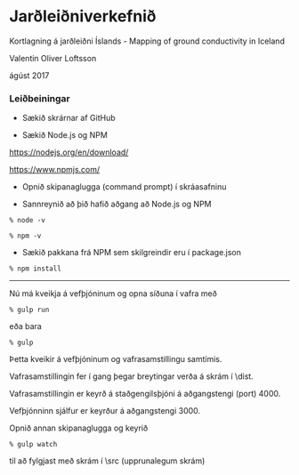 # Jarðleiðniverkefnið

Kortlagning á jarðleiðni Íslands - Mapping of ground conductivity in Iceland

Valentin Oliver Loftsson

ágúst 2017

### Leiðbeiningar

* Sækið skrárnar af GitHub

* Sækið Node.js og NPM

https://nodejs.org/en/download/

https://www.npmjs.com/

* Opnið skipanaglugga (command prompt) í skráasafninu

* Sannreynið að þið hafið aðgang að Node.js og NPM

```
% node -v
```

```
% npm -v
```

* Sækið pakkana frá NPM sem skilgreindir eru í package.json

```
% npm install
```

------------------------------

Nú má kveikja á vefþjóninum og opna síðuna í vafra með

```
% gulp run
```

eða bara
```
% gulp
```

Þetta kveikir á vefþjóninum og vafrasamstillingu samtímis.

Vafrasamstillingin fer í gang þegar breytingar verða á skrám í \dist.

Vafrasamstillingin er keyrð á staðgengilsþjóni á aðgangstengi (port) 4000.

Vefþjónninn sjálfur er keyrður á aðgangstengi 3000.

Opnið annan skipanaglugga og keyrið

```
% gulp watch
```

til að fylgjast með skrám í \src (upprunalegum skrám)
